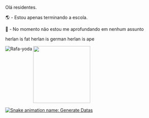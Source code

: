 Olá residentes.

🌎 - Estou apenas terminando a escola.

🧭 - No momento não estou me aprofundando em nenhum assunto

herlan is fat herlan is german herlan is ape

</div> <a href="https://github.com/"> <img height="180em" src="https://github-readme-stats.vercel.app/api?username=RafaelSee&show_icons=true&theme=dark&include_all_commits=true&count_private=true"/>
<img align="left" alt="Rafa-yoda" src="https://cdn.discordapp.com/attachments/749075312524001353/778867063645143060/unknown.png"> </div> 

![Snake animation](https://github.com/RafaelSee/Rafaelsee/blob/output/github-contribution-grid-snake.svg)
name: Generate Datas
